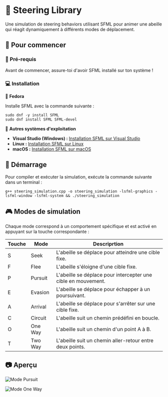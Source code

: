 # 🐝 Steering Library

Une simulation de steering behaviors utilisant SFML pour animer une abeille qui réagit dynamiquement à différents modes de déplacement.

## 📌 Pour commencer

### 🔧 Pré-requis

Avant de commencer, assure-toi d'avoir SFML installé sur ton système !

### 💻 Installation

🔹 **Fedora**

Installe SFML avec la commande suivante :

```
sudo dnf -y install SFML
sudo dnf install SFML SFML-devel
```

🔹 **Autres systèmes d'exploitation**

- **Visual Studio (Windows) :** [Installation SFML sur Visual Studio](https://www.sfml-dev.org/tutorials/3.0/getting-started/visual-studio/)
- **Linux :** [Installation SFML sur Linux](https://www.sfml-dev.org/tutorials/3.0/getting-started/linux/)
- **macOS :** [Installation SFML sur macOS](https://www.sfml-dev.org/tutorials/3.0/getting-started/macos/)

## 🚀 Démarrage

Pour compiler et exécuter la simulation, exécute la commande suivante dans un terminal :

```
g++ steering_simulation.cpp -o steering_simulation -lsfml-graphics -lsfml-window -lsfml-system && ./steering_simulation
```

## 🎮 Modes de simulation

Chaque mode correspond à un comportement spécifique et est activé en appuyant sur la touche correspondante :

| Touche  | Mode | Descriprtion  |
|----------|----------|----------|
| S | Seek | L'abeille se déplace pour atteindre une cible fixe. |
| F | Flee | L'abeille s'éloigne d'une cible fixe. |
| P | Pursuit | L'abeille se déplace pour intercepter une cible en mouvement. |
| E | Evasion | L'abeille se déplace pour échapper à un poursuivant. |
| A | Arrival | L'abeille se déplace pour s'arrêter sur une cible fixe. |
| C | Circuit | L'abeille suit un chemin prédéfini en boucle. |
| O | One Way | L'abeille suit un chemin d'un point A à B. |
| T | Two Way | L'abeille suit un chemin aller-retour entre deux points. |

## 📷 Aperçu

![Mode Pursuit](https://github.com/user-attachments/assets/7058fd8f-3c71-4646-a0fd-119ef77f7ef8)

![Mode One Way](https://github.com/user-attachments/assets/4b0d0dec-d7e9-47c4-a1ba-e730ab0d52ce)

